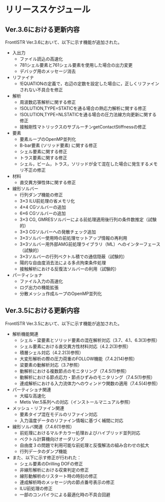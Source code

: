 # リリーススケジュール

## Ver.3.6における更新内容
FrontISTR Ver.3.6において、以下に示す機能が追加された。

- 入出力
    - ファイル読込の高速化
    - 781シェル要素と761シェル要素を使用した場合の出力変更
    - デバッグ用のメッセージ消去
- リファイナ
    - !EQUATIONの定義で，右辺の定数を設定した場合に，正しくリファインされない不具合を修正
- 解析
    - 周波数応答解析に関する修正
    - !SOLUTION,TYPE=STATICを通る場合の熱応力解析に関する修正
    - !SOLUTION,TYPE=NLSTATICを通る場合の圧力法線方向更新に関する修正
    - 接触剛性マトリックスのサブルーチンgetContactStiffnessの修正
- 要素
    - 要素ループのOpenMP並列化
    - B-bar要素 (ソリッド要素) に関する修正
    - シェル要素に関する修正
    - トラス要素に関する修正
    - シェル，ビーム，トラス，ソリッドが全て混在した場合に発生するメモリ不正の修正
- 材料
    - 直交異方弾性体に関する修正
- 線形ソルバー
    - 行列ダンプ機能の修正
    - 3×3 ILU前処理の省メモリ化
    - 4×4 CGソルバーの追加
    - 6×6 CGソルバーの追加
    - 3×3 CG, GMRESソルバーによる前処理適用後行列の条件数推定（試験的）
    - 3×3 CGソルバーへの発散チェック追加
    - 3×3ソルバー使用時の前処理セットアップ情報の再利用
    - 3×3ソルバー用外部AMG前処理ライブラリ（ML）へのインターフェース（試験的）
    - 3×3ソルバーの行列ベクトル積での通信隠蔽（試験的）
    - 陽的な自由度消去法による多点拘束条件処理
    - 接触解析における反復法ソルバーの利用（試験的）
- パーティショナ
    - ファイル入力の高速化
    - ログ出力の機能拡張
    - 分散メッシュ作成ループのOpenMP並列化

## Ver.3.5における更新内容
FrontISTR Ver.3.5において、以下に示す機能が追加された。

- 解析機能関連
    - シェル・梁要素とソリッド要素の混在解析対応（3.7、4.1、6.3(3)参照）
    - シェル要素における直交異方性材料対応（4.2.2(3)参照）
    - 積層シェル対応（4.2.2(3)参照）
    - 大変形解析の際の圧力荷重のFOLLOW機能（7.4.2(14)参照）
    - 梁要素の動解析対応（3.7参照）
    - 動解析における複数節点のモニタリング（7.4.5(1)参照）
    - 動解析における節点応力・節点ひずみのモニタリング（7.4.5(1)参照）
    - 連成解析における入力流体力へのウィンドウ関数の適用（7.4.5(4)参照）
- パーティショナ関連
    - 大幅な高速化
    - Metis Ver.5系列への対応（インストールマニュアル参照）
- メッシュ・リファイン関連
    - 要素タイプ混在モデルのリファイン対応
    - 入力温度データのリファイン情報に基づく補間に対応
- 線形ソルバ関連（7.4.6(1)参照）
    - 前処理におけるマルチカラー処理およびハイブリッド並列対応
    - ベクトル計算機向けオーダリング
    - 自由度３の問題で利用可能な前処理と反復解法の組み合わせの拡大
    - 行列データのダンプ機能
- また、以下に示す修正が行われた：
    - シェル要素のDrilling DOFの修正
    - 非線形解析における収束判定の修正
    - 線形動解析のリスタート時の時刻の修正
    - 連成解析時のメッセージ内の節点番号表示の修正
    - ILU前処理の修正
    - 一部のコンパイラによる最適化時の不具合回避




